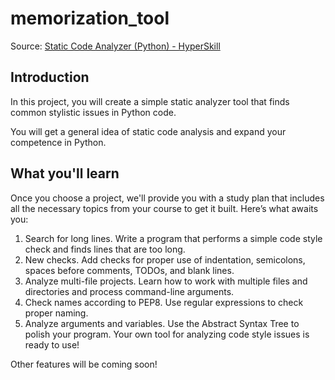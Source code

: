 # memorization_tool

Source: [Static Code Analyzer (Python) - HyperSkill](https://hyperskill.org/projects/112)

## Introduction

In this project, you will create a simple static analyzer tool that finds common stylistic issues in Python code. 

You will get a general idea of static code analysis and expand your competence in Python.

## What you'll learn

Once you choose a project, we'll provide you with a study plan that includes all the necessary topics from your course to get it built. Here’s what awaits you:
1. Search for long lines. Write a program that performs a simple code style check and finds lines that are too long.
2. New checks. Add checks for proper use of indentation, semicolons, spaces before comments, TODOs, and blank lines.
3. Analyze multi-file projects. Learn how to work with multiple files and directories and process command-line arguments.
4. Check names according to PEP8. Use regular expressions to check proper naming.
5. Analyze arguments and variables. Use the Abstract Syntax Tree to polish your program. Your own tool for analyzing code style issues is ready to use!

Other features will be coming soon!